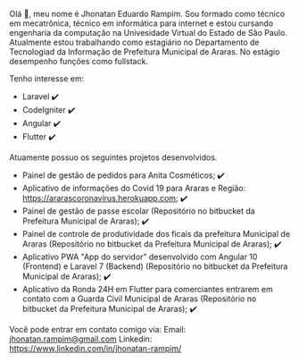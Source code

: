 Olá :wave:, meu nome é Jhonatan Eduardo Rampim.
Sou formado como técnico em mecatrônica, técnico em informática para internet e estou cursando engenharia da computação na Univesidade Virtual do Estado de São Paulo.
Atualmente estou trabalhando como estagiário no Departamento de Tecnologiad da Informação de Prefeitura Municipal de Araras.
No estágio desempenho funções como fullstack.

Tenho interesse em:
- Laravel :heavy_check_mark:
- CodeIgniter :heavy_check_mark:
- Angular :heavy_check_mark:
- Flutter :heavy_check_mark:

Atuamente possuo os seguintes projetos desenvolvidos.
 - Painel de gestão de pedidos para Anita Cosméticos; :heavy_check_mark:
 - Aplicativo de informações do Covid 19 para Araras e Região: https://ararascoronavirus.herokuapp.com; :heavy_check_mark:
 - Painel de gestão de passe escolar (Repositório no bitbucket da Prefeitura Municipal de Araras); :heavy_check_mark:
 - Painel de controle de produtividade dos ficais da prefeitura Municipal de Araras (Repositório no bitbucket da Prefeitura Municipal de Araras); :heavy_check_mark:
 - Aplicativo PWA "App do servidor" desenvolvido com Angular 10 (Frontend) e Laravel 7 (Backend) (Repositório no bitbucket da Prefeitura Municipal de Araras); :heavy_check_mark:
 - Aplicativo da Ronda 24H em Flutter para comerciantes entrarem em contato com a Guarda Cívil Municipal de Araras (Repositório no bitbucket da Prefeitura Municipal de Araras); :heavy_check_mark:
 
 Você pode entrar em contato comigo via: 
 Email: jhonatan.rampim@gmail.com
 Linkedin: https://www.linkedin.com/in/jhonatan-rampim/
